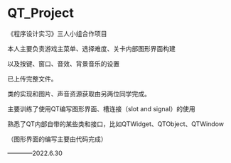 # QT_Project

《程序设计实习》三人小组合作项目

本人主要负责游戏主菜单、选择难度、关卡内部图形界面构建

以及按键、窗口、音效、背景音乐的设置


已上传完整文件。

类的实现和图片、声音资源获取由另两位同学完成。


主要训练了使用QT编写图形界面、槽连接（slot and signal）的使用

熟悉了QT内部自带的某些类和接口，比如QTWidget、QTObject、QTWindow


（图形界面的编写主要由代码完成）


————2022.6.30


